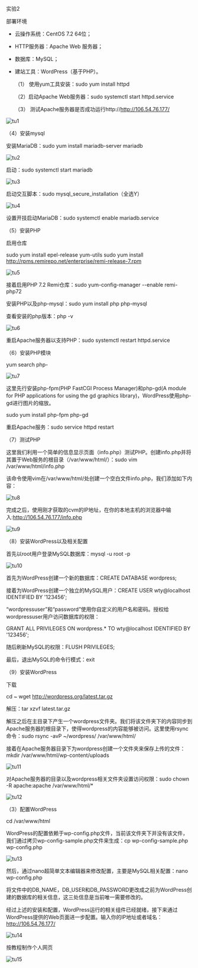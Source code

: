 

实验2

 部署环境

- 云操作系统：CentOS 7.2 64位；

- HTTP服务器：Apache Web 服务器；

- 数据库：MySQL；

- 建站工具：WordPress（基于PHP）。

  （1） 使用yum工具安装：sudo yum install httpd

  （2）启动Apache Web服务器：sudo systemctl start httpd.service

  （3） 测试Apache服务器是否成功运行http://http://106.54.76.177/

![tu1](/image2/tu1.png)

（4）安装mysql

安装MariaDB：sudo yum install mariadb-server mariadb

![tu2](/image2/tu2.png)

启动：sudo systemctl start mariadb

![tu3](/image2/tu3.png)

启动交互脚本：sudo mysql_secure_installation（全选Y）

![tu4](/image2/tu4.png)

设置开技启动MariaDB：sudo systemctl enable mariadb.service

（5）安装PHP

启用仓库

sudo yum install epel-release yum-utils
sudo yum install http://rpms.remirepo.net/enterprise/remi-release-7.rpm

![tu5](/image2/tu5.png)

接着启用PHP 7.2 Remi仓库：sudo yum-config-manager --enable remi-php72

安装PHP以及php-mysql：sudo yum install php php-mysql

查看安装的php版本：php -v

![tu6](/image2/tu6.png)

重启Apache服务器以支持PHP：sudo systemctl restart httpd.service

（6）安装PHP模块

yum search php-

![tu7](/image2/tu7.png)

这里先行安装php-fpm(PHP FastCGI Process Manager)和php-gd(A module for PHP applications for using the gd graphics library)，WordPress使用php-gd进行图片的缩放。

sudo yum install php-fpm php-gd

重启Apache服务：sudo service httpd restart

（7）测试PHP

这里我们利用一个简单的信息显示页面（info.php）测试PHP。创建info.php并将其置于Web服务的根目录（/var/www/html/）：sudo vim /var/www/html/info.php

该命令使用vim在/var/www/html/处创建一个空白文件info.php，我们添加如下内容：<?php phpinfo(); ?>

![tu8](/image2/tu8.png)

完成之后，使用刚才获取的cvm的IP地址，在你的本地主机的浏览器中输入:http://106.54.76.177/info.php

![tu9](/image2/tu9.png)

（8）安装WordPress以及相关配置

首先以root用户登录MySQL数据库：mysql -u root -p

![tu10](/image2/tu10.png)

首先为WordPress创建一个新的数据库：CREATE DATABASE wordpress;

接着为WordPress创建一个独立的MySQL用户：CREATE USER wty@localhost IDENTIFIED BY '123456';

“wordpressuser”和“password”使用你自定义的用户名和密码。授权给wordpressuser用户访问数据库的权限：

GRANT ALL PRIVILEGES ON wordpress.* TO wty@localhost IDENTIFIED BY '123456';

随后刷新MySQL的权限：FLUSH PRIVILEGES;

最后，退出MySQL的命令行模式：exit

（9）安装WordPress

下载

cd ~
wget http://wordpress.org/latest.tar.gz

解压：tar xzvf latest.tar.gz

解压之后在主目录下产生一个wordpress文件夹。我们将该文件夹下的内容同步到Apache服务器的根目录下，使得wordpress的内容能够被访问。这里使用rsync命令：sudo rsync -avP ~/wordpress/ /var/www/html/

接着在Apache服务器目录下为wordpress创建一个文件夹来保存上传的文件：mkdir /var/www/html/wp-content/uploads

![tu11](/image2/tu11.png)

对Apache服务器的目录以及wordpress相关文件夹设置访问权限：sudo chown -R apache:apache /var/www/html/*

![tu12](/image2/tu12.png)

（3）配置WordPress

cd /var/www/html

WordPress的配置依赖于wp-config.php文件，当前该文件夹下并没有该文件，我们通过拷贝wp-config-sample.php文件来生成：cp wp-config-sample.php wp-config.php

![tu13](/image2/tu13.png)

然后，通过nano超简单文本编辑器来修改配置，主要是MySQL相关配置：nano wp-config.php

将文件中的DB_NAME，DB_USER和DB_PASSWORD更改成之前为WordPress创建的数据库的相关信息，这三处信息是当前唯一需要修改的。

经过上述的安装和配置，WordPress运行的相关组件已经就绪，接下来通过WordPress提供的Web页面进一步配置。输入你的IP地址或者域名：http://106.54.76.177/



![tu14](/image2/tu14.jpg)

按教程制作个人网页

![tu15](/image2/tu15.png)